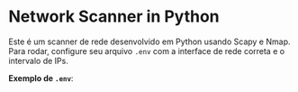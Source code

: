 # Network Scanner in Python

Este é um scanner de rede desenvolvido em Python usando Scapy e Nmap. 
Para rodar, configure seu arquivo `.env` com a interface de rede correta e o intervalo de IPs.

**Exemplo de `.env`**:
